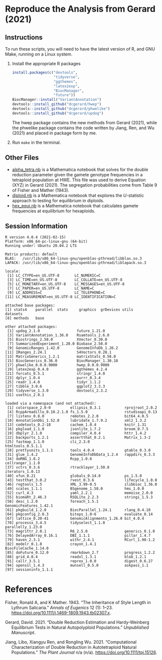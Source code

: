 
<!-- README.md is generated from README.Rmd. Please edit that file -->

# Reproduce the Analysis from Gerard (2021)

## Instructions

To run these scripts, you will need to have the latest version of R, and
GNU Make, running on a Linux system.

1.  Install the appropriate R packages

    ``` r
    install.packages(c("devtools",
                       "tidyverse",
                       "ggthemes",
                       "latex2exp",
                       "BiocManager",
                       "future"))
    BiocManager::install("VariantAnnotation")
    devtools::install_github("dcgerard/hwep")
    devtools::install_github("dcgerard/phwelike")
    devtools::install_github("dcgerard/updog")
    ```

    The hwep package contains the new methods from Gerard (2021), while
    the phwelike package contains the code written by Jiang, Ren, and
    Wu (2021) and placed in package form by me.

2.  Run `make` in the terminal.

## Other Files

-   [alpha\_tetra.nb](./analysis/alpha_tetra.nb) is a Mathematica
    notebook that solves for the double reduction parameter given the
    gamete genotype frequencies in a tetraploid population at HWE. This
    file was used to derive Equation (XYZ) in Gerard (2021). The
    segregation probabilities come from Table 9 of Fisher and
    Mather (1943).
-   [diploid.nb](./analysis/diploid.nb) is a Mathematica notebook that
    explores the *U*-statistic approach to testing for equilibrium in
    diploids.
-   [hex\_equi.nb](./analysis/hex_equi.nb) is a Mathematica notebook
    that calculates gamete frequencies at equilibrium for hexaploids.

## Session Information

    R version 4.0.4 (2021-02-15)
    Platform: x86_64-pc-linux-gnu (64-bit)
    Running under: Ubuntu 20.04.2 LTS

    Matrix products: default
    BLAS:   /usr/lib/x86_64-linux-gnu/openblas-pthread/libblas.so.3
    LAPACK: /usr/lib/x86_64-linux-gnu/openblas-pthread/liblapack.so.3

    locale:
     [1] LC_CTYPE=en_US.UTF-8       LC_NUMERIC=C              
     [3] LC_TIME=en_US.UTF-8        LC_COLLATE=en_US.UTF-8    
     [5] LC_MONETARY=en_US.UTF-8    LC_MESSAGES=en_US.UTF-8   
     [7] LC_PAPER=en_US.UTF-8       LC_NAME=C                 
     [9] LC_ADDRESS=C               LC_TELEPHONE=C            
    [11] LC_MEASUREMENT=en_US.UTF-8 LC_IDENTIFICATION=C       

    attached base packages:
    [1] stats4    parallel  stats     graphics  grDevices utils     datasets 
    [8] methods   base     

    other attached packages:
     [1] updog_2.1.0                 future_1.21.0              
     [3] VariantAnnotation_1.36.0    Rsamtools_2.6.0            
     [5] Biostrings_2.58.0           XVector_0.30.0             
     [7] SummarizedExperiment_1.20.0 Biobase_2.50.0             
     [9] GenomicRanges_1.42.0        GenomeInfoDb_1.26.2        
    [11] IRanges_2.24.1              S4Vectors_0.28.1           
    [13] MatrixGenerics_1.2.1        matrixStats_0.58.0         
    [15] BiocGenerics_0.36.0         BiocManager_1.30.10        
    [17] phwelike_0.0.0.9000         hwep_0.0.0.9000            
    [19] latex2exp_0.4.0             ggthemes_4.2.4             
    [21] forcats_0.5.1               stringr_1.4.0              
    [23] dplyr_1.0.4                 purrr_0.3.4                
    [25] readr_1.4.0                 tidyr_1.1.2                
    [27] tibble_3.0.6                ggplot2_3.3.3              
    [29] tidyverse_1.3.0             devtools_2.3.2             
    [31] usethis_2.0.1              

    loaded via a namespace (and not attached):
     [1] colorspace_2.0-0         ellipsis_0.3.1           rprojroot_2.0.2         
     [4] RcppArmadillo_0.10.2.1.0 fs_1.5.0                 rstudioapi_0.13         
     [7] listenv_0.8.0            remotes_2.2.0            bit64_4.0.5             
    [10] AnnotationDbi_1.52.0     lubridate_1.7.9.2        xml2_1.3.2              
    [13] codetools_0.2-18         cachem_1.0.4             knitr_1.31              
    [16] pkgload_1.1.0            jsonlite_1.7.2           broom_0.7.5             
    [19] dbplyr_2.1.0             compiler_4.0.4           httr_1.4.2              
    [22] backports_1.2.1          assertthat_0.2.1         Matrix_1.3-2            
    [25] fastmap_1.1.0            cli_2.3.0                htmltools_0.5.1.1       
    [28] prettyunits_1.1.1        tools_4.0.4              gtable_0.3.0            
    [31] glue_1.4.2               GenomeInfoDbData_1.2.4   rappdirs_0.3.3          
    [34] doRNG_1.8.2              Rcpp_1.0.6               cellranger_1.1.0        
    [37] vctrs_0.3.6              rtracklayer_1.50.0       iterators_1.0.13        
    [40] xfun_0.21                globals_0.14.0           ps_1.5.0                
    [43] testthat_3.0.2           rvest_0.3.6              lifecycle_1.0.0         
    [46] rngtools_1.5             XML_3.99-0.5             zlibbioc_1.36.0         
    [49] scales_1.1.1             BSgenome_1.58.0          hms_1.0.0               
    [52] curl_4.3                 yaml_2.2.1               memoise_2.0.0           
    [55] biomaRt_2.46.3           RSQLite_2.2.3            stringi_1.5.3           
    [58] desc_1.2.0               foreach_1.5.1            GenomicFeatures_1.42.1  
    [61] pkgbuild_1.2.0           BiocParallel_1.24.1      rlang_0.4.10            
    [64] pkgconfig_2.0.3          bitops_1.0-6             evaluate_0.14           
    [67] lattice_0.20-41          GenomicAlignments_1.26.0 bit_4.0.4               
    [70] processx_3.4.5           tidyselect_1.1.0         parallelly_1.23.0       
    [73] magrittr_2.0.1           R6_2.5.0                 generics_0.1.0          
    [76] DelayedArray_0.16.1      DBI_1.1.1                pillar_1.4.7            
    [79] haven_2.3.1              withr_2.4.1              RCurl_1.98-1.2          
    [82] modelr_0.1.8             crayon_1.4.1             BiocFileCache_1.14.0    
    [85] doFuture_0.12.0          rmarkdown_2.7            progress_1.2.2          
    [88] grid_4.0.4               readxl_1.3.1             blob_1.2.1              
    [91] callr_3.5.1              reprex_1.0.0             digest_0.6.27           
    [94] openssl_1.4.3            munsell_0.5.0            askpass_1.1             
    [97] sessioninfo_1.1.1       

# References

<div id="refs" class="references csl-bib-body hanging-indent">

<div id="ref-fisher1943inheritance" class="csl-entry">

Fisher, Ronald A, and K Mather. 1943. “The Inheritance of Style Length
in Lythrum Salicaria.” *Annals of Eugenics* 12 (1): 1–23.
<https://doi.org/10.1111/j.1469-1809.1943.tb02307.x>.

</div>

<div id="ref-gerard2021double" class="csl-entry">

Gerard, David. 2021. “Double Reduction Estimation and Hardy-Weinberg
Equilibrium Tests in Natural Autopolyploid Populations.” *Unpublished
Manuscript*.

</div>

<div id="ref-jiang2021computational" class="csl-entry">

Jiang, Libo, Xiangyu Ren, and Rongling Wu. 2021. “Computational
Characterization of Double Reduction in Autotetraploid Natural
Populations.” *The Plant Journal* n/a (n/a).
<https://doi.org/10.1111/tpj.15126>.

</div>

</div>
